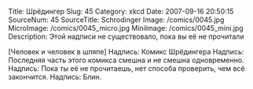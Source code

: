 Title: Шрёдингер 
Slug: 45 
Category: xkcd 
Date: 2007-09-16 20:50:15 
SourceNum: 45 
SourceTitle: Schrodinger 
Image: /comics/0045.jpg 
MicroImage: /comics/0045_micro.jpg 
MiniImage: /comics/0045_mini.jpg 
Description: Этой надписи не существовало, пока вы её не прочитали 

[Человек и человек в шляпе]
Надпись: Комикс Шрёдингера
Надпись: Последняя часть этого комикса смешна и не смешна одновременно.
Надпись: Пока ты её не прочитаешь, нет способа проверить, чем всё закончится.
Надпись: Блин.